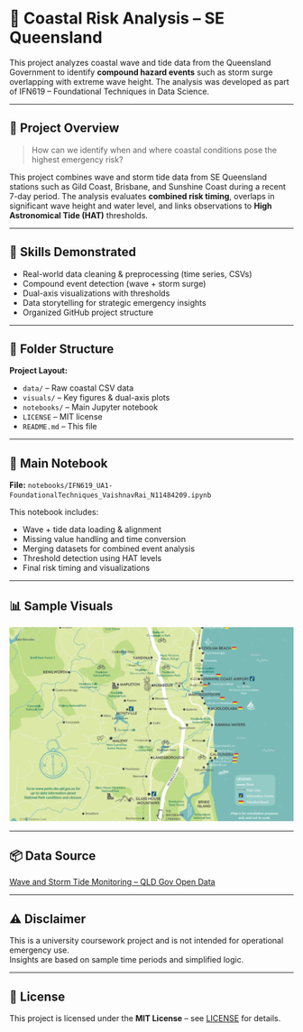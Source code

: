 # 🌊 Coastal Risk Analysis – SE Queensland

This project analyzes coastal wave and tide data from the Queensland Government to identify **compound hazard events** such as storm surge overlapping with extreme wave height. The analysis was developed as part of IFN619 – Foundational Techniques in Data Science.

---

## 📌 Project Overview

> How can we identify when and where coastal conditions pose the highest emergency risk?

This project combines wave and storm tide data from SE Queensland stations such as Gild Coast, Brisbane, and Sunshine Coast during a recent 7-day period. The analysis evaluates **combined risk timing**, overlaps in significant wave height and water level, and links observations to **High Astronomical Tide (HAT)** thresholds.

---

## 🧠 Skills Demonstrated

- Real-world data cleaning & preprocessing (time series, CSVs)  
- Compound event detection (wave + storm surge)  
- Dual-axis visualizations with thresholds  
- Data storytelling for strategic emergency insights  
- Organized GitHub project structure

---

## 📁 Folder Structure

**Project Layout:**
- `data/` – Raw coastal CSV data
- `visuals/` – Key figures & dual-axis plots
- `notebooks/` – Main Jupyter notebook
- `LICENSE` – MIT license
- `README.md` – This file

---

## 📄 Main Notebook

**File:** `notebooks/IFN619_UA1-FoundationalTechniques_VaishnavRai_N11484209.ipynb`

This notebook includes:
- Wave + tide data loading & alignment  
- Missing value handling and time conversion  
- Merging datasets for combined event analysis  
- Threshold detection using HAT levels  
- Final risk timing and visualizations

---

## 📊 Sample Visuals

![Combined Risk Plot](visuals/mooloo.png)

---

## 📦 Data Source

[Wave and Storm Tide Monitoring – QLD Gov Open Data](https://data.qld.gov.au/dataset/coastal-wave-monitoring)

---

## ⚠️ Disclaimer

This is a university coursework project and is not intended for operational emergency use.  
Insights are based on sample time periods and simplified logic.

---

## 🪪 License

This project is licensed under the **MIT License** – see [LICENSE](LICENSE) for details.
